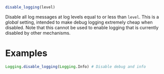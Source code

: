 ```julia
disable_logging(level)
```

Disable all log messages at log levels equal to or less than `level`.  This is a *global* setting, intended to make debug logging extremely cheap when disabled. Note that this cannot be used to enable logging that is currently disabled by other mechanisms.

# Examples

```julia
Logging.disable_logging(Logging.Info) # Disable debug and info
```
